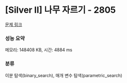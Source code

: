 # [Silver II] 나무 자르기 - 2805 

[문제 링크](https://www.acmicpc.net/problem/2805) 

### 성능 요약

메모리: 148408 KB, 시간: 4884 ms

### 분류

이분 탐색(binary_search), 매개 변수 탐색(parametric_search)

